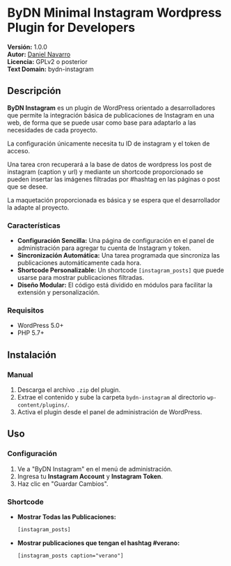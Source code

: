 # ByDN Minimal Instagram Wordpress Plugin for Developers

**Versión:** 1.0.0  
**Autor:** [Daniel Navarro](https://danielnavarroymas.com)  
**Licencia:** GPLv2 o posterior  
**Text Domain:** bydn-instagram  

## Descripción

**ByDN Instagram** es un plugin de WordPress orientado a desarrolladores que permite la integración básica de publicaciones de Instagram en una web, de forma que se puede usar como base para adaptarlo a las necesidades de cada proyecto.

La configuración únicamente necesita tu ID de instagram y el token de acceso. 

Una tarea cron recuperará a la base de datos de wordpress los post de instagram (caption y url) y mediante un shortcode proporcionado se pueden insertar las imágenes filtradas por #hashtag en las páginas o post que se desee.

La maquetación proporcionada es básica y se espera que el desarrollador la adapte al proyecto.

### Características

- **Configuración Sencilla:** Una página de configuración en el panel de administración para agregar tu cuenta de Instagram y token.
- **Sincronización Automática:** Una tarea programada que sincroniza las publicaciones automáticamente cada hora.
- **Shortcode Personalizable:** Un shortcode `[instagram_posts]` que puede usarse para mostrar publicaciones filtradas.
- **Diseño Modular:** El código está dividido en módulos para facilitar la extensión y personalización.

### Requisitos

- WordPress 5.0+
- PHP 5.7+

## Instalación

### Manual

1. Descarga el archivo `.zip` del plugin.
2. Extrae el contenido y sube la carpeta `bydn-instagram` al directorio `wp-content/plugins/`.
3. Activa el plugin desde el panel de administración de WordPress.

## Uso

### Configuración

1. Ve a "ByDN Instagram" en el menú de administración.
2. Ingresa tu **Instagram Account** y **Instagram Token**.
3. Haz clic en "Guardar Cambios".

### Shortcode

- **Mostrar Todas las Publicaciones:**
  ```html
  [instagram_posts]

- **Mostrar publicaciones que tengan el hashtag #verano:**
  ```html
  [instagram_posts caption="verano"]
